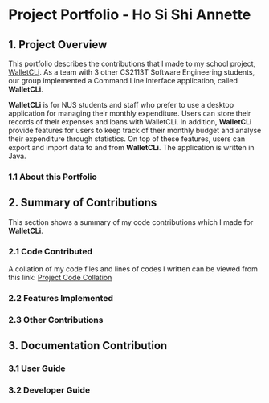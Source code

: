 # Project Portfolio - Ho Si Shi Annette
## 1. Project Overview
This portfolio describes the contributions that I made to my school project, [WalletCLi](https://github.com/AY1920S1-CS2113T-W17-2/main).  As a team with 3 other CS2113T Software Engineering students, our group implemented a Command Line Interface application, called **WalletCLi**. 

**WalletCLi** is for NUS students and staff who prefer to use a desktop application for managing their monthly expenditure. Users can store their records of their expenses and loans with WalletCLi. In addition, **WalletCLi** provide features for users to keep track of their monthly budget and analyse their expenditure through statistics. On top of these features, users can export and import data to and from **WalletCLi**. The application is written in Java.
### 1.1 About this Portfolio
## 2. Summary of Contributions
This section shows a summary of my code contributions which I made for **WalletCLi**.
### 2.1 Code Contributed
A collation of my code files and lines of codes I written can be viewed from this link:
[Project Code Collation](https://nuscs2113-ay1920s1.github.io/dashboard/#=undefined&search=Xdecosee)
### 2.2 Features Implemented
### 2.3 Other Contributions
## 3. Documentation Contribution
### 3.1 User Guide
### 3.2 Developer Guide

